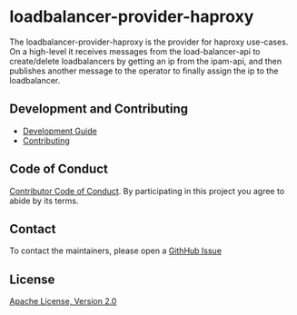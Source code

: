 # loadbalancer-provider-haproxy

The loadbalancer-provider-haproxy is the provider for haproxy use-cases. On a high-level it receives messages from the load-balancer-api to create/delete loadbalancers by getting an ip from the ipam-api, and then publishes another message to the operator to finally assign the ip to the loadbalancer.

## Development and Contributing

- [Development Guide](docs/development.md)
- [Contributing](https://infratographer.com/community/contributing/)

## Code of Conduct

[Contributor Code of Conduct](https://infratographer.com/community/code-of-conduct/). By participating in this project you agree to abide by its terms.

## Contact

To contact the maintainers, please open a [GithHub Issue](https://github.com/infratographer/loadbalancer-provider-haproxy/issues/new)

## License

[Apache License, Version 2.0](LICENSE)
